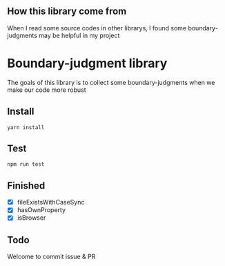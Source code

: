 ## How this library come from
When I read some source codes in other librarys, I found some boundary-judgments may be helpful in my project

# Boundary-judgment library
The goals of this library is to collect some boundary-judgments when we make our code more robust

## Install
```
yarn install
```
## Test
```
npm run test
```
## Finished
- [x] fileExistsWithCaseSync
- [x] hasOwnProperty
- [x] isBrowser

## Todo
Welcome to commit issue & PR



